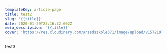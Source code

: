 ```yaml
---
templateKey: article-page
title: test2
slug: '{{title}}'
date: 2020-01-29T23:16:32.602Z
meta_description: '{{title}}'
cover: 'https://res.cloudinary.com/przedszkole371/image/upload/v1572197875/sample.jpg'
---
```

test3
